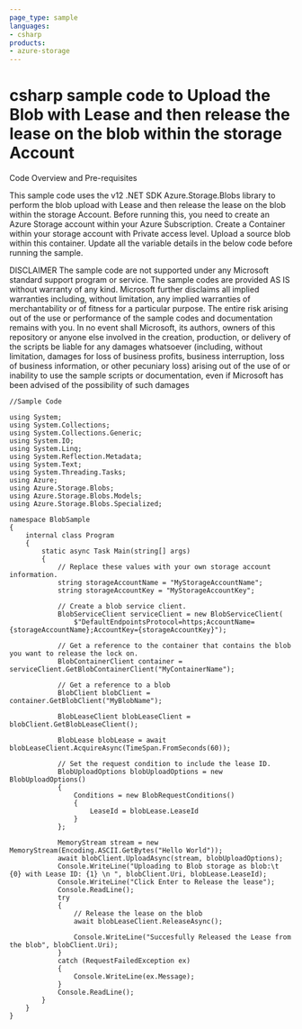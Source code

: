 ```yaml
---
page_type: sample
languages:
- csharp
products:
- azure-storage	
---
```



# csharp sample code to Upload the Blob with Lease and then release the lease on the blob within the storage Account

 Code Overview and Pre-requisites
 
 This sample code uses the v12 .NET SDK Azure.Storage.Blobs library to perform the blob upload with  Lease and then release the lease on the blob within the storage Account.
 Before running this, you need to create an Azure Storage account within your Azure Subscription.
 Create a Container within your storage account with Private access level. Upload a source blob within this container.
 Update all the variable details in the below code before running the sample.
 
 
DISCLAIMER
 The sample code are not supported under any Microsoft standard support program or service. The sample codes are provided AS IS without warranty of any kind. Microsoft further disclaims all implied warranties including, without limitation, any implied warranties of merchantability or of fitness for a particular purpose. The entire risk arising out of the use or performance of the sample codes and documentation remains with you. In no event shall Microsoft, its authors, owners of this repository or anyone else involved in the creation, production, or delivery of the scripts be liable for any damages whatsoever (including, without limitation, damages for loss of business profits, business interruption, loss of business information, or other pecuniary loss) arising out of the use of or inability to use the sample scripts or documentation, even if Microsoft has been advised of the possibility of such damages 


```
//Sample Code

using System;
using System.Collections;
using System.Collections.Generic;
using System.IO;
using System.Linq;
using System.Reflection.Metadata;
using System.Text;
using System.Threading.Tasks;
using Azure;
using Azure.Storage.Blobs;
using Azure.Storage.Blobs.Models;
using Azure.Storage.Blobs.Specialized;

namespace BlobSample
{
    internal class Program
    {
        static async Task Main(string[] args)
        {
            // Replace these values with your own storage account information.
            string storageAccountName = "MyStorageAccountName";
            string storageAccountKey = "MyStorageAccountKey";

            // Create a blob service client.
            BlobServiceClient serviceClient = new BlobServiceClient(
                $"DefaultEndpointsProtocol=https;AccountName={storageAccountName};AccountKey={storageAccountKey}");

            // Get a reference to the container that contains the blob you want to release the lock on.
            BlobContainerClient container = serviceClient.GetBlobContainerClient("MyContainerName");

            // Get a reference to a blob
            BlobClient blobClient = container.GetBlobClient("MyBlobName");

            BlobLeaseClient blobLeaseClient = blobClient.GetBlobLeaseClient();

            BlobLease blobLease = await blobLeaseClient.AcquireAsync(TimeSpan.FromSeconds(60));

            // Set the request condition to include the lease ID.
            BlobUploadOptions blobUploadOptions = new BlobUploadOptions()
            {
                Conditions = new BlobRequestConditions()
                {
                    LeaseId = blobLease.LeaseId
                }
            };

            MemoryStream stream = new MemoryStream(Encoding.ASCII.GetBytes("Hello World"));
            await blobClient.UploadAsync(stream, blobUploadOptions);
            Console.WriteLine("Uploading to Blob storage as blob:\t {0} with Lease ID: {1} \n ", blobClient.Uri, blobLease.LeaseId);
            Console.WriteLine("Click Enter to Release the lease");
            Console.ReadLine();
            try
            { 
                // Release the lease on the blob
                await blobLeaseClient.ReleaseAsync();

                Console.WriteLine("Succesfully Released the Lease from the blob", blobClient.Uri);
            }
            catch (RequestFailedException ex)
            {
                Console.WriteLine(ex.Message);   
            }
            Console.ReadLine();
        }
    }
}



```
